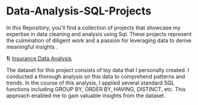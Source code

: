# Data-Analysis-SQL-Projects

In this Repository, you'll find a collection of projects that showcase my expertise in data cleaning and analysis using Sql. These projects represent the culmination of diligent work and a passion for leveraging data to derive meaningful insights .

**1**) [Insurance Data Analysis](https://github.com/Niha-analytics/Projects-on-data-analysis-and-model-building/tree/main/Extraalean%2Banalysis%20and%20predictive%20model%20building](https://github.com/Niha-analytics/Data-Analysis-SQL-Projects/tree/main/Insurance%20Analysis.)https://github.com/Niha-analytics/Data-Analysis-SQL-Projects/tree/main/Insurance%20Analysis.)

The dataset for this project consists of toy data that I personally created. I conducted a thorough analysis on this data to comprehend patterns and trends. In the course of this analysis, I applied several standard SQL functions including GROUP BY, ORDER BY, HAVING, DISTINCT, etc. This approach enabled me to gain valuable insights from the dataset.
